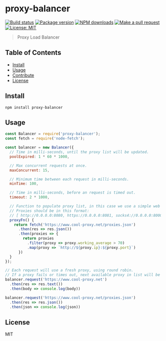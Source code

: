 # proxy-balancer

[![Build status](https://img.shields.io/endpoint.svg?url=https%3A%2F%2Factions-badge.atrox.dev%2Fzjael%2Fproxy-balancer%2Fbadge&style=flat-square&label=build&logo=none)](https://actions-badge.atrox.dev/zjael/proxy-balancer/goto)
[![Package version](https://img.shields.io/npm/v/proxy-balancer.svg?style=flat-square)](https://npmjs.org/package/proxy-balancer)
[![NPM downloads](https://img.shields.io/npm/dm/proxy-balancer?style=flat-square)](https://npmjs.org/package/proxy-balancer)
[![Make a pull request](https://img.shields.io/badge/PRs-welcome-brightgreen.svg?style=flat-square)](http://makeapullrequest.com)
[![License: MIT](https://img.shields.io/badge/License-MIT-brightgreen.svg?style=flat-square)](https://opensource.org/licenses/MIT)

> Proxy Load Balancer

## Table of Contents

- [Install](#install)
- [Usage](#usage)
- [Contribute](#contribute)
- [License](#license)

## Install

```shell script
npm install proxy-balancer
```

## Usage

```js
const Balancer = require('proxy-balancer');
const fetch = require('node-fetch');

const balancer = new Balancer({
  // Time in milli-seconds, until the proxy list will be updated.
  poolExpired: 1 * 60 * 1000,

  // Max concurrent requests at once.
  maxConcurrent: 15,

  // Minimum time between each request in milli-seconds.
  minTime: 100,

  // Time in milli-seconds, before an request is timed out.
  timeout: 2 * 1000,

  // Function to populate proxy list, in this case we use a simple web request using node-fetch.
  // Proxies should be in this format:
  // [ http://0.0.0.0:8080, https://0.0.0.0:8081, socks4://0.0.0.0:8000 ]
  proxyFn() {
    return fetch('https://www.cool-proxy.net/proxies.json')
      .then(res => res.json())
      .then(proxies => {
        return proxies
          .filter(proxy => proxy.working_average > 70)
          .map(proxy => `http://${proxy.ip}:${proxy.port}`)
      })
  }
});

// Each request will use a fresh proxy, using round robin.
// If a proxy fails or times out, next available proxy in list will be used.
balancer.request('https://www.cool-proxy.net')
  .then(res => res.text())
  .then(body => console.log(body))

balancer.request('https://www.cool-proxy.net/proxies.json')
  .then(res => res.json())
  .then(json => console.log(json))
```

## License

MIT
